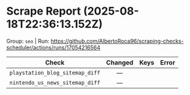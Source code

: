 # Scrape Report (2025-08-18T22:36:13.152Z)

Group: `seo`  |  Run: https://github.com/AlbertoRoca96/scraping-checks-scheduler/actions/runs/17054216564

| Check | Changed | Keys | Error |
|---|:---:|:--|:--|
| `playstation_blog_sitemap_diff` | — |  |  |
| `nintendo_us_news_sitemap_diff` | — |  |  |
